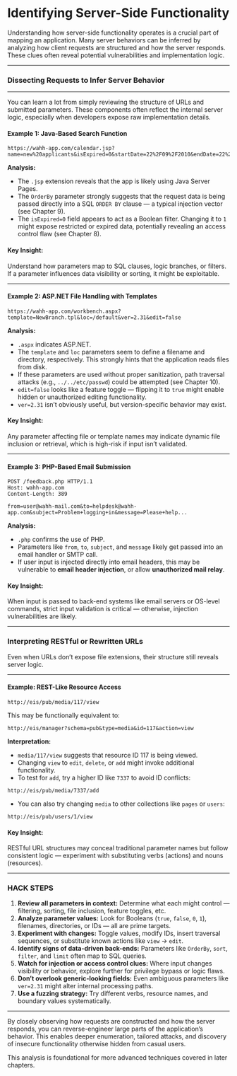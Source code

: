 # Identifying Server-Side Functionality

Understanding how server-side functionality operates is a crucial part of mapping an application. Many server behaviors can be inferred by analyzing how client requests are structured and how the server responds. These clues often reveal potential vulnerabilities and implementation logic.

---

### Dissecting Requests to Infer Server Behavior

---

You can learn a lot from simply reviewing the structure of URLs and submitted parameters. These components often reflect the internal server logic, especially when developers expose raw implementation details.

#### Example 1: Java-Based Search Function

```
https://wahh-app.com/calendar.jsp?name=new%20applicants&isExpired=0&startDate=22%2F09%2F2010&endDate=22%2F03%2F2011&OrderBy=name
```

**Analysis:**

* The `.jsp` extension reveals that the app is likely using Java Server Pages.
* The `OrderBy` parameter strongly suggests that the request data is being passed directly into a SQL `ORDER BY` clause — a typical injection vector (see Chapter 9).
* The `isExpired=0` field appears to act as a Boolean filter. Changing it to `1` might expose restricted or expired data, potentially revealing an access control flaw (see Chapter 8).

#### Key Insight:

Understand how parameters map to SQL clauses, logic branches, or filters. If a parameter influences data visibility or sorting, it might be exploitable.

---

#### Example 2: ASP.NET File Handling with Templates

```
https://wahh-app.com/workbench.aspx?template=NewBranch.tpl&loc=/default&ver=2.31&edit=false
```

**Analysis:**

* `.aspx` indicates ASP.NET.
* The `template` and `loc` parameters seem to define a filename and directory, respectively. This strongly hints that the application reads files from disk.
* If these parameters are used without proper sanitization, path traversal attacks (e.g., `../../etc/passwd`) could be attempted (see Chapter 10).
* `edit=false` looks like a feature toggle — flipping it to `true` might enable hidden or unauthorized editing functionality.
* `ver=2.31` isn’t obviously useful, but version-specific behavior may exist.

#### Key Insight:

Any parameter affecting file or template names may indicate dynamic file inclusion or retrieval, which is high-risk if input isn’t validated.

---

#### Example 3: PHP-Based Email Submission

```
POST /feedback.php HTTP/1.1
Host: wahh-app.com
Content-Length: 389

from=user@wahh-mail.com&to=helpdesk@wahh-app.com&subject=Problem+logging+in&message=Please+help...
```

**Analysis:**

* `.php` confirms the use of PHP.
* Parameters like `from`, `to`, `subject`, and `message` likely get passed into an email handler or SMTP call.
* If user input is injected directly into email headers, this may be vulnerable to **email header injection**, or allow **unauthorized mail relay**.

#### Key Insight:

When input is passed to back-end systems like email servers or OS-level commands, strict input validation is critical — otherwise, injection vulnerabilities are likely.

---

### Interpreting RESTful or Rewritten URLs

Even when URLs don’t expose file extensions, their structure still reveals server logic.

---

#### Example: REST-Like Resource Access

```
http://eis/pub/media/117/view
```

This may be functionally equivalent to:

```
http://eis/manager?schema=pub&type=media&id=117&action=view
```

**Interpretation:**

* `media/117/view` suggests that resource ID 117 is being viewed.
* Changing `view` to `edit`, `delete`, or `add` might invoke additional functionality.
* To test for `add`, try a higher ID like `7337` to avoid ID conflicts:

```
http://eis/pub/media/7337/add
```

* You can also try changing `media` to other collections like `pages` or `users`:

```
http://eis/pub/users/1/view
```

#### Key Insight:

RESTful URL structures may conceal traditional parameter names but follow consistent logic — experiment with substituting verbs (actions) and nouns (resources).

---

### HACK STEPS


1. **Review all parameters in context:** Determine what each might control — filtering, sorting, file inclusion, feature toggles, etc.
2. **Analyze parameter values:** Look for Booleans (`true`, `false`, `0`, `1`), filenames, directories, or IDs — all are prime targets.
3. **Experiment with changes:** Toggle values, modify IDs, insert traversal sequences, or substitute known actions like `view` → `edit`.
4. **Identify signs of data-driven back-ends:** Parameters like `OrderBy`, `sort`, `filter`, and `limit` often map to SQL queries.
5. **Watch for injection or access control clues:** Where input changes visibility or behavior, explore further for privilege bypass or logic flaws.
6. **Don’t overlook generic-looking fields:** Even ambiguous parameters like `ver=2.31` might alter internal processing paths.
7. **Use a fuzzing strategy:** Try different verbs, resource names, and boundary values systematically.

---

By closely observing how requests are constructed and how the server responds, you can reverse-engineer large parts of the application’s behavior. This enables deeper enumeration, tailored attacks, and discovery of insecure functionality otherwise hidden from casual users.

This analysis is foundational for more advanced techniques covered in later chapters.
